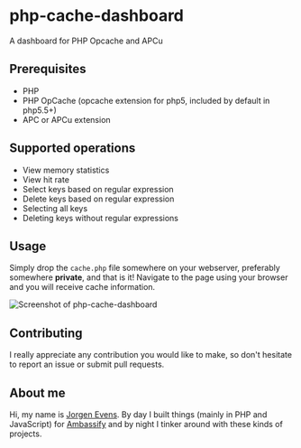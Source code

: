 php-cache-dashboard
===================

A dashboard for PHP Opcache and APCu

## Prerequisites

 - PHP
 - PHP OpCache (opcache extension for php5, included by default in php5.5+)
 - APC or APCu extension

## Supported operations

 - View memory statistics
 - View hit rate
 - Select keys based on regular expression
 - Delete keys based on regular expression
 - Selecting all keys
 - Deleting keys without regular expressions

## Usage

Simply drop the `cache.php` file somewhere on your webserver, preferably somewhere **private**, and that is it!
Navigate to the page using your browser and you will receive cache information.

![Screenshot of php-cache-dashboard](http://jorgen.evens.eu/github/php-cache-dashboard.png)

## Contributing

I really appreciate any contribution you would like to make, so don't hesitate to report an issue or submit pull requests.

## About me

Hi, my name is [Jorgen Evens](https://jorgen.evens.eu). By day I built things (mainly in PHP and JavaScript) for [Ambassify](https://ambassify.com) and by night I tinker around with these kinds of projects.
